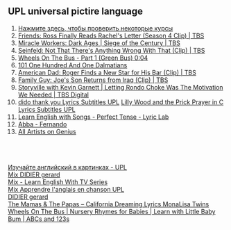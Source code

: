 ## UPL universal pictire language
[]()  

1. [Нажмите здесь, чтобы проверить некоторые курсы](a0404lesson.md)  
1. [Friends: Ross Finally Reads Rachel's Letter (Season 4 Clip) | TBS](f0400friend.md)  
1. [Miracle Workers: Dark Ages | Siege of the Century | TBS](f0504dark.md)  
1. [Seinfeld: Not That There's Anything Wrong With That (Clip) | TBS](f0602seinfeld.md)  
1. [Wheels On The Bus - Part 1 (Green Bus) 0:04](m0440mult.md)  
1. [101 One Hundred And One Dalmatians](m0442mult.md)  
1. [American Dad: Roger Finds a New Star for His Bar (Clip) | TBS](m0502dad.md)  
1. [Family Guy: Joe's Son Returns from Iraq (Clip) | TBS](m0500family.md)  
1. [Storyville with Kevin Garnett | Letting Rondo Choke Was The Motivation We Needed | TBS Digital](m0512story.md)  
1. [dido thank you Lyrics Subtitles UPL](#dido-thank-you-Lyrics-Subtitles-UPL) [Lilly Wood and the Prick Prayer in C Lyrics Subtitles UPL](s0202upl.md)  
1. [Learn English with Songs - Perfect Tense - Lyric Lab](s0402class.md)  
1. [Abba - Fernando](s0404abba.md)  
1. [All Artists on Genius](s0502other.md)  


[]()  
[]()  
[]()  
[Изучайте английский в картинках - UPL](http://www.allysatis.org/upl/uplru.php)  
[Mix DIDIER gerard](https://www.youtube.com/watch?v=TxwUDM_3T2s&list=PLVO-NFD2wv2vbxyOOxUfOfhobbdQtKLhe&index=15)   
[Mix - Learn English With TV Series](https://www.youtube.com/watch?v=B6QuJKWgW20&list=RDCMUCKgpamMlm872zkGDcBJHYDg&index=13)  
[Mix Apprendre l'anglais en chanson UPL](https://www.youtube.com/playlist?list=PLVO-NFD2wv2vB186TYDVxYcPKkthdUL7r)  
[DIDIER gerard](https://www.youtube.com/c/DIDIERgerard83700/playlists)  
[The Mamas & The Papas – California Dreaming Lyrics MonaLisa Twins](https://www.youtube.com/watch?v=4jEgKDiGzjQ&list=PLlWdA2I6lDMU0YxzXL4GWQlMpxf03XI-C&index=5)  
[Wheels On The Bus | Nursery Rhymes for Babies | Learn with Little Baby Bum | ABCs and 123s](https://www.youtube.com/watch?v=HP-MbfHFUqs&list=PLlWdA2I6lDMXYl-GX1FD7n0EHQvHEdhaE&index=17)  
[]()  
[]()  
[]()  
[]()  
[]()  
[]()  
[]()  
[]()  
[]()  


